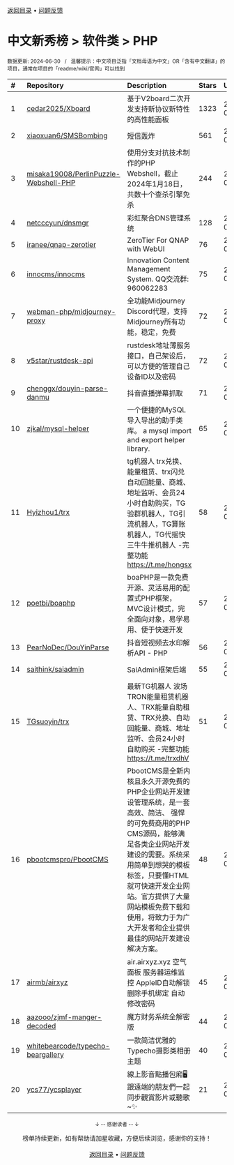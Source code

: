 <a href="https://github.com/GrowingGit/GitHub-Chinese-Top-Charts#github中文排行榜">返回目录</a> • <a href="/content/docs/feedback.md">问题反馈</a>

# 中文新秀榜 > 软件类 > PHP
<sub>数据更新: 2024-06-30&nbsp;&nbsp;&nbsp;/&nbsp;&nbsp;&nbsp;温馨提示：中文项目泛指「文档母语为中文」OR「含有中文翻译」的项目，通常在项目的「readme/wiki/官网」可以找到</sub>

|#|Repository|Description|Stars|Updated|Created|
|:-|:-|:-|:-|:-|:-|
|1|[cedar2025/Xboard](https://github.com/cedar2025/Xboard)|基于V2board二次开发支持新协议新特性的高性能面板|1323|2024-06-20|2023-11-14|
|2|[xiaoxuan6/SMSBombing](https://github.com/xiaoxuan6/SMSBombing)|短信轰炸|561|2024-06-28|2023-07-19|
|3|[misaka19008/PerlinPuzzle-Webshell-PHP](https://github.com/misaka19008/PerlinPuzzle-Webshell-PHP)|使用分支对抗技术制作的PHP Webshell，截止2024年1月18日，共数十个查杀引擎免杀|244|2024-01-19|2024-01-19|
|4|[netcccyun/dnsmgr](https://github.com/netcccyun/dnsmgr)|彩虹聚合DNS管理系统|128|2024-06-09|2024-04-03|
|5|[iranee/qnap-zerotier](https://github.com/iranee/qnap-zerotier)|ZeroTier For QNAP with WebUI|76|2024-04-11|2024-02-25|
|6|[innocms/innocms](https://github.com/innocms/innocms)|Innovation Content Management System.  QQ交流群: 960062283|75|2024-06-29|2023-08-08|
|7|[webman-php/midjourney-proxy](https://github.com/webman-php/midjourney-proxy)|全功能Midjourney Discord代理，支持Midjourney所有功能，稳定，免费|72|2024-05-17|2024-03-12|
|8|[v5star/rustdesk-api](https://github.com/v5star/rustdesk-api)|rustdesk地址薄服务接口，自己架设后，可以方便的管理自己设备ID以及密码|72|2024-06-02|2023-08-26|
|9|[chenggx/douyin-parse-danmu](https://github.com/chenggx/douyin-parse-danmu)|抖音直播弹幕抓取|71|2024-06-28|2023-09-26|
|10|[zjkal/mysql-helper](https://github.com/zjkal/mysql-helper)|一个便捷的MySQL导入导出的助手类库。 a mysql import and export helper library.|65|2024-06-14|2023-09-01|
|11|[Hyizhou1/trx](https://github.com/Hyizhou1/trx)|tg机器人 trx兑换、能量租赁、trx闪兑自动回能量、商城、地址监听、会员24小时自助购买，TG验群机器人，TG引流机器人，TG算账机器人，TG代摇快三牛牛推机器人 -完整功能 https://t.me/hongsx|58|2024-05-23|2024-02-19|
|12|[poetbi/boaphp](https://github.com/poetbi/boaphp)|boaPHP是一款免费开源、灵活易用的配置式PHP框架，MVC设计模式，完全面向对象，易学易用、便于快速开发|57|2024-06-26|2023-10-08|
|13|[PearNoDec/DouYinParse](https://github.com/PearNoDec/DouYinParse)|抖音短视频去水印解析API - PHP|56|2024-02-28|2023-09-06|
|14|[saithink/saiadmin](https://github.com/saithink/saiadmin)|SaiAdmin框架后端|55|2024-06-28|2024-01-20|
|15|[TGsuoyin/trx](https://github.com/TGsuoyin/trx)|最新TG机器人 波场TRON能量租赁机器人、TRX能量自助租赁、TRX兑换、自动回能量、商城、地址监听、会员24小时自助购买 -完整功能 https://t.me/trxdhV|51|2024-06-29|2024-01-20|
|16|[pbootcmspro/PbootCMS](https://github.com/pbootcmspro/PbootCMS)|PbootCMS是全新内核且永久开源免费的PHP企业网站开发建设管理系统，是一套高效、简洁、 强悍的可免费商用的PHP CMS源码，能够满足各类企业网站开发建设的需要。系统采用简单到想哭的模板标签，只要懂HTML就可快速开发企业网站。官方提供了大量网站模板免费下载和使用，将致力于为广大开发者和企业提供最佳的网站开发建设解决方案。|48|2024-04-29|2023-12-22|
|17|[airmb/airxyz](https://github.com/airmb/airxyz)|air.airxyz.xyz 空气面板 服务器运维监控 AppleID自动解锁 删除手机绑定 自动修改密码|45|2024-01-21|2023-07-23|
|18|[aazooo/zjmf-manger-decoded](https://github.com/aazooo/zjmf-manger-decoded)|魔方财务系统全解密版|44|2024-01-08|2023-08-25|
|19|[whitebearcode/typecho-beargallery](https://github.com/whitebearcode/typecho-beargallery)|一款简洁优雅的Typecho摄影类相册主题|40|2024-06-25|2024-04-10|
|20|[ycs77/ycsplayer](https://github.com/ycs77/ycsplayer)|線上影音點播包廂🖥️ 跟遠端的朋友們一起同步觀賞影片或聽歌~✨|21|2024-01-20|2023-08-15|

<div align="center">
    <p><sub>↓ -- 感谢读者 -- ↓</sub></p>
    榜单持续更新，如有帮助请加星收藏，方便后续浏览，感谢你的支持！
</div>

<br/>

<div align="center"><a href="https://github.com/GrowingGit/GitHub-Chinese-Top-Charts#github中文排行榜">返回目录</a> • <a href="/content/docs/feedback.md">问题反馈</a></div>
